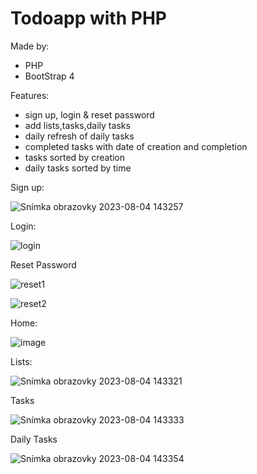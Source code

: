 # Todoapp with PHP 
Made by:
- PHP
- BootStrap 4

Features:
- sign up, login & reset password
- add lists,tasks,daily tasks
- daily refresh of daily tasks
- completed tasks with date of creation and completion
- tasks sorted by creation
- daily tasks sorted by time

Sign up:

![Snímka obrazovky 2023-08-04 143257](https://github.com/jergus48/PHP_TodoApp/assets/85837671/18302af9-2cdf-46cf-98d3-4dea808363f2)


Login:

![login](https://github.com/jergus48/PHP_TodoApp/assets/85837671/6e4440bb-f4c4-4590-bd1f-2d639e84cb72)

Reset Password

![reset1](https://github.com/jergus48/PHP_TodoApp/assets/85837671/cf7fafec-1523-4058-9480-4d7501a171f8)

![reset2](https://github.com/jergus48/PHP_TodoApp/assets/85837671/7fd0c05e-1048-441d-987d-e6a866192f3b)


Home:

![image](https://github.com/jergus48/PHP_TodoApp/assets/85837671/8ac4f049-5324-4495-add0-10f72d8c64d3)



Lists:

![Snímka obrazovky 2023-08-04 143321](https://github.com/jergus48/PHP_TodoApp/assets/85837671/720e78a8-0b8e-42ca-94d1-7b5781a0ba99)


Tasks

![Snímka obrazovky 2023-08-04 143333](https://github.com/jergus48/PHP_TodoApp/assets/85837671/437eee47-fad7-4ec3-b0d0-53e58c6d22de)


Daily Tasks

![Snímka obrazovky 2023-08-04 143354](https://github.com/jergus48/PHP_TodoApp/assets/85837671/d1a8b956-33bc-4a69-8df5-3345a0123971)


